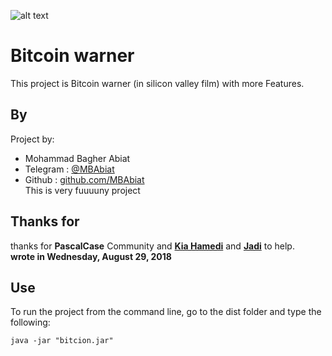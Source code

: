 ![alt text](http://www.metalsucks.net/wp-content/uploads/2018/04/napalm_death_silicon_valley.jpg)

# Bitcoin warner
This project is Bitcoin warner (in silicon valley film) with more Features.

## By 

Project by:
- Mohammad Bagher Abiat 
- Telegram : [@MBAbiat](https://t.me/MBAbiat)
- Github : [github.com/MBAbiat](https://github.com/MBAbiat)<br>
This is very fuuuuny project 

## Thanks for

thanks for <b>PascalCase</b> Community and [<b>Kia Hamedi</b>](https://t.me/happy722) and [<b>Jadi</b>](https://jadi.net/) to help.<br>
<b>wrote in Wednesday, August 29, 2018</b>

## Use

To run the project from the command line, go to the dist folder and
type the following:

```
java -jar "bitcion.jar"
```





